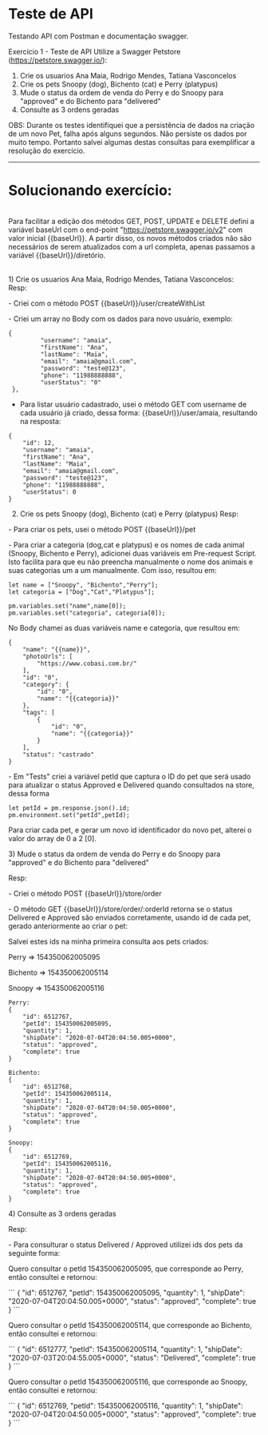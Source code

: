# Teste de API
Testando API com Postman e documentação swagger.  

Exercício 1 - Teste de API
Utilize a Swagger Petstore (https://petstore.swagger.io/):
1) Crie os usuarios Ana Maia, Rodrigo Mendes, Tatiana Vasconcelos
2) Crie os pets Snoopy (dog), Bichento (cat) e Perry (platypus)
3) Mude o status da ordem de venda do Perry e do Snoopy para "approved" e do Bichento para "delivered"
4) Consulte as 3 ordens geradas

OBS: Durante os testes identifiquei que a persistência de dados na criação de um novo Pet, falha após alguns segundos. Não persiste os dados por muito tempo. Portanto salvei algumas destas consultas para exemplificar a resolução do exercício. 

--------------------------------------------------------------------------------------------------------------------


# Solucionando exercício:
<br> Para facilitar a edição dos métodos GET, POST, UPDATE e DELETE defini a variável baseUrl com o end-point "https://petstore.swagger.io/v2" com valor inicial {{baseUrl}}. A partir disso, os novos métodos criados não são necessários de serem atualizados com a url completa, apenas passamos a variável {{baseUrl}}/diretório. </br>

<br> 1) Crie os usuarios Ana Maia, Rodrigo Mendes, Tatiana Vasconcelos: </br>
Resp: 
<p> - Criei com o método POST {{baseUrl}}/user/createWithList </p>
<p> - Criei um array no Body com os dados para novo usuário, exemplo: </p>

```
{                            
         "username": "amaia", 
         "firstName": "Ana",  
         "lastName": "Maia",  
         "email": "amaia@gmail.com", 
         "password": "teste@123", 
         "phone": "11988888888",
         "userStatus": "0"
 }, 
```

- Para listar usuário cadastrado, usei o método GET com username de cada usuário já criado, dessa forma: {{baseUrl}}/user/amaia, resultando na resposta: 

```
{
    "id": 12,
    "username": "amaia",
    "firstName": "Ana",
    "lastName": "Maia",
    "email": "amaia@gmail.com",
    "password": "teste@123",
    "phone": "11988888888",
    "userStatus": 0
}
```

2) Crie os pets Snoopy (dog), Bichento (cat) e Perry (platypus)
Resp:

<p> - Para criar os pets, usei o método POST {{baseUrl}}/pet </p>

<p> - Para criar a categoria (dog,cat e platypus) e os nomes de cada animal (Snoopy, Bichento e Perry), adicionei duas variáveis em Pre-request Script. Isto facilita para que eu não preencha manualmente o nome dos animais e suas categorias um a um manualmente. Com isso, resultou em: </p> 

```
let name = ["Snoopy", "Bichento","Perry"];
let categoria = ["Dog","Cat","Platypus"];

pm.variables.set("name",name[0]);
pm.variables.set("categoria", categoria[0]);
```

<p>  No Body chamei as duas variáveis name e categoria, que resultou em: </p> 

```
{
    "name": "{{name}}",
    "photoUrls": [
        "https://www.cobasi.com.br/"
    ],
    "id": "0",
    "category": {
        "id": "0",
        "name": "{{categoria}}"
    },
    "tags": [
        {
            "id": "0",
            "name": "{{categoria}}"
        }
    ],
    "status": "castrado"
}
```

<p> - Em "Tests" criei a variável petId que captura o ID do pet que será usado para atualizar o status Approved e Delivered quando consultados na store, dessa forma </p> 
       
```       
let petId = pm.response.json().id;
pm.environment.set("petId",petId);
```

<p>  Para criar cada pet, e gerar um novo id identificador do novo pet, alterei o valor do array de 0 a 2 [0]. </p>

<p> 3) Mude o status da ordem de venda do Perry e do Snoopy para "approved" e do Bichento para "delivered" </p> 
Resp:

<p> - Criei o método POST {{baseUrl}}/store/order </p>
<p> - O método GET {{baseUrl}}/store/order/:orderId retorna se o status Delivered e Approved são enviados corretamente, usando id de cada pet, gerado anteriormente ao criar o pet: </p>

<p> Salvei estes ids na minha primeira consulta aos pets criados:  </p>

<p> Perry => 154350062005095 </p>
<p> Bichento => 154350062005114 </p>
<p> Snoopy => 154350062005116 </p>

```
Perry:
{
    "id": 6512767,
    "petId": 154350062005095,
    "quantity": 1,
    "shipDate": "2020-07-04T20:04:50.005+0000",
    "status": "approved",
    "complete": true
}

Bichento:
{
    "id": 6512768,
    "petId": 154350062005114,
    "quantity": 1,
    "shipDate": "2020-07-04T20:04:50.005+0000",
    "status": "approved",
    "complete": true
}

Snoopy:
{
    "id": 6512769,
    "petId": 154350062005116,
    "quantity": 1,
    "shipDate": "2020-07-04T20:04:50.005+0000",
    "status": "approved",
    "complete": true
}
```

<p> 4) Consulte as 3 ordens geradas </p> 
Resp: 

<p> - Para consulturar o status Delivered / Approved utilizei ids dos pets da seguinte forma: </p> 

<p> Quero consultar o petId 154350062005095, que corresponde ao Perry, então consultei e retornou: </p>
```
{
    "id": 6512767,
    "petId": 154350062005095,
    "quantity": 1,
    "shipDate": "2020-07-04T20:04:50.005+0000",
    "status": "approved",
    "complete": true
}
```

<p> Quero consultar o petId 154350062005114, que corresponde ao Bichento, então consultei e retornou: </p>
```
{
    "id": 6512777,
    "petId": 154350062005114,
    "quantity": 1,
    "shipDate": "2020-07-03T20:04:55.005+0000",
    "status": "Delivered",
    "complete": true
}
```
<p> Quero consultar o petId 154350062005116, que corresponde ao Snoopy, então consultei e retornou: </p>
```
{
    "id": 6512769,
    "petId": 154350062005116,
    "quantity": 1,
    "shipDate": "2020-07-04T20:04:50.005+0000",
    "status": "approved",
    "complete": true
}
```
